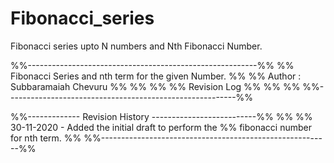 # Fibonacci_series
Fibonacci series upto N numbers and Nth Fibonacci Number.

%%---------------------------------------------------------%%
%% Fibonacci Series and nth term for the given Number.     %%
%% Author : Subbaramaiah Chevuru                           %%
%%                                                         %%
%% Revision Log                                            %%
%%                                                         %%
%%---------------------------------------------------------%%

%%------------- Revision History --------------------------%%
%%
%% 30-11-2020   -  Added the initial draft to perform the
%%                 fibonacci number for nth term.
%%
%%---------------------------------------------------------%%

